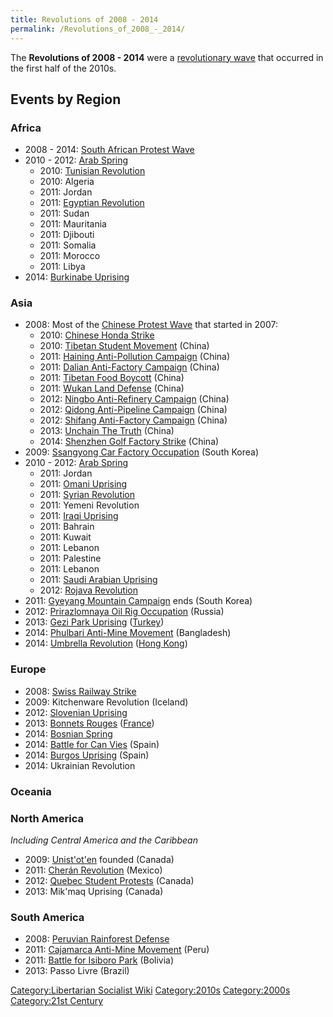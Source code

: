 ```yaml
---
title: Revolutions of 2008 - 2014
permalink: /Revolutions_of_2008_-_2014/
---
```


The **Revolutions of 2008 - 2014** were a [revolutionary
wave](Revolutionary_Wave "wikilink") that occurred in the first half of
the 2010s.

## Events by Region

### Africa

- 2008 - 2014: [South African Protest
  Wave](South_Africa_Protest_Wave_(2007_-_2014) "wikilink")
- 2010 - 2012: [Arab Spring](Arab_Spring "wikilink")
  - 2010: [Tunisian Revolution](Tunisian_Revolution "wikilink")
  - 2010: Algeria
  - 2011: Jordan
  - 2011: [Egyptian Revolution](Egyptian_Revolution_(2011) "wikilink")
  - 2011: Sudan
  - 2011: Mauritania
  - 2011: Djibouti
  - 2011: Somalia
  - 2011: Morocco
  - 2011: Libya
- 2014: [Burkinabe Uprising](Burkinabe_Uprising_(2014) "wikilink")

### Asia

- 2008: Most of the [Chinese Protest
  Wave](Chinese_Protest_Wave_(2007_-_2014) "wikilink") that started in
  2007:
  - 2010: [Chinese Honda Strike](Chinese_Honda_Strike_(2010) "wikilink")
  - 2010: [Tibetan Student
    Movement](Tibetan_Student_Movement_(2010) "wikilink") (China)
  - 2011: [Haining Anti-Pollution
    Campaign](Haining_Anti-Pollution_Campaign_(2011) "wikilink") (China)
  - 2011: [Dalian Anti-Factory
    Campaign](Dalian_Anti-Factory_Campaign_(2011) "wikilink") (China)
  - 2011: [Tibetan Food Boycott](Tibetan_Food_Boycott_(2011) "wikilink")
    (China)
  - 2011: [Wukan Land Defense](Wukan_Land_Defense_(2011) "wikilink")
    (China)
  - 2012: [Ningbo Anti-Refinery
    Campaign](Ningbo_Anti-Refinery_Campaign_(2012) "wikilink") (China)
  - 2012: [Qidong Anti-Pipeline
    Campaign](Qidong_Pipeline_Campaign_(2012) "wikilink") (China)
  - 2012: [Shifang Anti-Factory
    Campaign](Shifang_Anti-Factory_Campaign_(2012) "wikilink") (China)
  - 2013: [Unchain The Truth](Unchain_The_Truth_(China) "wikilink")
    (China)
  - 2014: [Shenzhen Golf Factory
    Strike](Shenzhen_Golf_Factory_Strike_(2014) "wikilink") (China)
- 2009: [Ssangyong Car Factory
  Occupation](Ssangyong_Car_Factory_Occupation_(2009) "wikilink") (South
  Korea)
- 2010 - 2012: [Arab Spring](Arab_Spring "wikilink")
  - 2011: Jordan
  - 2011: [Omani Uprising](Omani_Uprising_(2011) "wikilink")
  - 2011: [Syrian Revolution](Syrian_Revolution_(2011) "wikilink")
  - 2011: Yemeni Revolution
  - 2011: [Iraqi Uprising](Iraqi_Uprising_(2011) "wikilink")
  - 2011: Bahrain
  - 2011: Kuwait
  - 2011: Lebanon
  - 2011: Palestine
  - 2011: Lebanon
  - 2011: [Saudi Arabian
    Uprising](Saudi_Arabian_Uprising_(2011) "wikilink")
  - 2012: [Rojava Revolution](Rojava_Revolution "wikilink")
- 2011: [Gyeyang Mountain
  Campaign](Gyeyang_Mountain_Campaign "wikilink") ends (South Korea)
- 2012: [Prirazlomnaya Oil Rig
  Occupation](Prirazlomnaya_Oil_Rig_Occupation "wikilink") (Russia)
- 2013: [Gezi Park Uprising](Gezi_Park_Uprising "wikilink")
  ([Turkey](Turkey "wikilink"))
- 2014: [Phulbari Anti-Mine
  Movement](Phulbari_Anti-Mine_Movement "wikilink") (Bangladesh)
- 2014: [Umbrella Revolution](Umbrella_Revolution "wikilink") ([Hong
  Kong](Hong_Kong "wikilink"))

### Europe

- 2008: [Swiss Railway Strike](Swiss_Railway_Strike_(2008) "wikilink")
- 2009: Kitchenware Revolution (Iceland)
- 2012: [Slovenian Uprising](Slovenian_Uprising_(2012) "wikilink")
- 2013: [Bonnets Rouges](Bonnets_Rouges "wikilink")
  ([France](France "wikilink"))
- 2014: [Bosnian Spring](Bosnian_Spring "wikilink")
- 2014: [Battle for Can Vies](Battle_for_Can_Vies "wikilink") (Spain)
- 2014: [Burgos Uprising](Burgos_Uprising "wikilink") (Spain)
- 2014: Ukrainian Revolution

### Oceania

### North America

*Including Central America and the Caribbean*

- 2009: [Unist'ot'en](Unist'ot'en "wikilink") founded (Canada)
- 2011: [Cherán Revolution](Cherán_Revolution "wikilink") (Mexico)
- 2012: [Quebec Student
  Protests](Quebec_Student_Protests_(2012) "wikilink") (Canada)
- 2013: Mik'maq Uprising (Canada)

### South America

- 2008: [Peruvian Rainforest
  Defense](Peruvian_Rainforest_Defense "wikilink")
- 2011: [Cajamarca Anti-Mine
  Movement](Cajamarca_Anti-Mine_Movement "wikilink") (Peru)
- 2011: [Battle for Isiboro Park](Battle_for_Isiboro_Park "wikilink")
  (Bolivia)
- 2013: Passo Livre (Brazil)

[Category:Libertarian Socialist
Wiki](Category:Libertarian_Socialist_Wiki "wikilink")
[Category:2010s](Category:2010s "wikilink")
[Category:2000s](Category:2000s "wikilink") [Category:21st
Century](Category:21st_Century "wikilink")